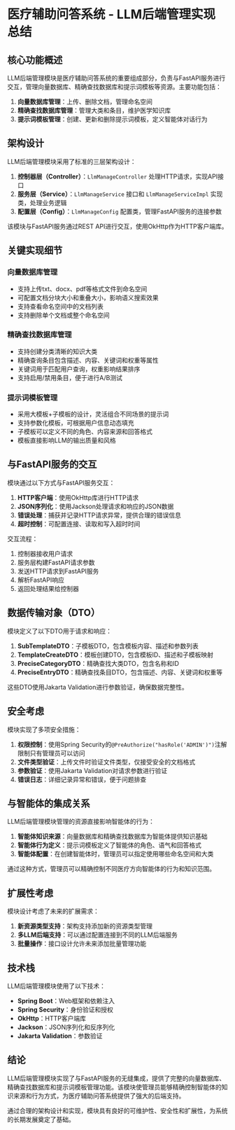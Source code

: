 # 医疗辅助问答系统 - LLM后端管理实现总结

## 核心功能概述

LLM后端管理模块是医疗辅助问答系统的重要组成部分，负责与FastAPI服务进行交互，管理向量数据库、精确查找数据库和提示词模板等资源。主要功能包括：

1. **向量数据库管理**：上传、删除文档，管理命名空间
2. **精确查找数据库管理**：管理大类和条目，维护医学知识库
3. **提示词模板管理**：创建、更新和删除提示词模板，定义智能体对话行为

## 架构设计

LLM后端管理模块采用了标准的三层架构设计：

1. **控制器层（Controller）**：`LlmManageController` 处理HTTP请求，实现API接口
2. **服务层（Service）**：`LlmManageService` 接口和 `LlmManageServiceImpl` 实现类，处理业务逻辑
3. **配置层（Config）**：`LlmManageConfig` 配置类，管理FastAPI服务的连接参数

该模块与FastAPI服务通过REST API进行交互，使用OkHttp作为HTTP客户端库。

## 关键实现细节

### 向量数据库管理

- 支持上传txt、docx、pdf等格式文件到命名空间
- 可配置文档分块大小和重叠大小，影响语义搜索效果
- 支持查看命名空间中的文档列表
- 支持删除单个文档或整个命名空间

### 精确查找数据库管理

- 支持创建分类清晰的知识大类
- 精确查询条目包含描述、内容、关键词和权重等属性
- 关键词用于匹配用户查询，权重影响结果排序
- 支持启用/禁用条目，便于进行A/B测试

### 提示词模板管理

- 采用大模板+子模板的设计，灵活组合不同场景的提示词
- 支持参数化模板，可根据用户信息动态填充
- 子模板可以定义不同的角色、内容来源和回答格式
- 模板直接影响LLM的输出质量和风格

## 与FastAPI服务的交互

模块通过以下方式与FastAPI服务交互：

1. **HTTP客户端**：使用OkHttp库进行HTTP请求
2. **JSON序列化**：使用Jackson处理请求和响应的JSON数据
3. **错误处理**：捕获并记录HTTP请求异常，提供合理的错误信息
4. **超时控制**：可配置连接、读取和写入超时时间

交互流程：
1. 控制器接收用户请求
2. 服务层构建FastAPI请求参数
3. 发送HTTP请求到FastAPI服务
4. 解析FastAPI响应
5. 返回处理结果给控制器

## 数据传输对象（DTO）

模块定义了以下DTO用于请求和响应：

1. **SubTemplateDTO**：子模板DTO，包含模板内容、描述和参数列表
2. **TemplateCreateDTO**：模板创建DTO，包含模板ID、描述和子模板映射
3. **PreciseCategoryDTO**：精确查找大类DTO，包含名称和ID
4. **PreciseEntryDTO**：精确查找条目DTO，包含描述、内容、关键词和权重等

这些DTO使用Jakarta Validation进行参数验证，确保数据完整性。

## 安全考虑

模块实现了多项安全措施：

1. **权限控制**：使用Spring Security的`@PreAuthorize("hasRole('ADMIN')")`注解限制只有管理员可以访问
2. **文件类型验证**：上传文件时验证文件类型，仅接受安全的文档格式
3. **参数验证**：使用Jakarta Validation对请求参数进行验证
4. **错误日志**：详细记录异常和错误，便于问题排查

## 与智能体的集成关系

LLM后端管理模块管理的资源直接影响智能体的行为：

1. **智能体知识来源**：向量数据库和精确查找数据库为智能体提供知识基础
2. **智能体行为定义**：提示词模板定义了智能体的角色、语气和回答格式
3. **智能体配置**：在创建智能体时，管理员可以指定使用哪些命名空间和大类

通过这种方式，管理员可以精确控制不同医疗方向智能体的行为和知识范围。

## 扩展性考虑

模块设计考虑了未来的扩展需求：

1. **新资源类型支持**：架构支持添加新的资源类型管理
2. **多LLM后端支持**：可以通过配置连接到不同的LLM后端服务
3. **批量操作**：接口设计允许未来添加批量管理功能

## 技术栈

LLM后端管理模块使用了以下技术：

- **Spring Boot**：Web框架和依赖注入
- **Spring Security**：身份验证和授权
- **OkHttp**：HTTP客户端库
- **Jackson**：JSON序列化和反序列化
- **Jakarta Validation**：参数验证

## 结论

LLM后端管理模块实现了与FastAPI服务的无缝集成，提供了完整的向量数据库、精确查找数据库和提示词模板管理功能。该模块使管理员能够精确控制智能体的知识来源和行为方式，为医疗辅助问答系统提供了强大的后端支持。

通过合理的架构设计和实现，模块具有良好的可维护性、安全性和扩展性，为系统的长期发展奠定了基础。 